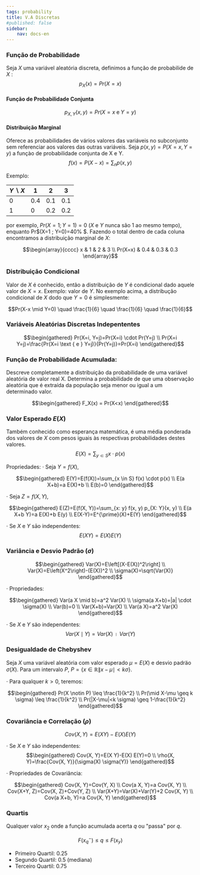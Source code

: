 ```yaml
---
tags: probability
title: V.A Discretas
#published: false
sidebar:
    nav: docs-en
---
```


### Função de Probabilidade
Seja $X$ uma variável aleatória discreta, definimos a funçăo de probabilide de $X$ :
$$p_X(x) = Pr(X=x)$$

#### Função de Probabilidade Conjunta

$$p_{X, Y}(x, y) = Pr(X=x \; \mathrm{e} \; Y=y)$$

#### Distribuição Marginal
Oferece as probabilidades de vários valores das variáveis no subconjunto sem referenciar aos valores das outras variáveis.
Seja $p(x, y)=P(X=x, Y=y)$ a funçào de probabilidade conjunta de $\mathrm{X}$ e $\mathrm{Y}$.
$$f(x)=P(X-x)=\sum_n p(x, y)$$

Exemplo:

| $Y \backslash X$ | 1 | 2 | 3 |
| --- | --- | --- | --- |
| 0 | 0.4 | 0.1 | 0.1 |
| 1 | 0 | 0.2 | 0.2 |

por exemplo, $Pr(X=1 ; Y=1)=0$ ($X$ e $Y$ nunca são 1 ao mesmo tempo), enquanto Pr$(X=1 ; Y=0)=40\% $. Fazendo o total dentro de cada coluna encontramos a distribuição marginal de $X$:

$$\begin{array}{cccc}
x & 1 & 2 & 3 \\
Pr(X=x) & 0.4 & 0.3 & 0.3
\end{array}$$

###  Distribuição Condicional
Valor de $X$ é conhecido, então a distribuição de $Y$ é condicional dado aquele valor de $X=x$. Exemplo: valor de $Y$. No exemplo acima, a distribução condicional de $X$ dodo que $Y=0$ é simplesmente:

$$Pr(X-x \mid Y=0) \quad \frac{1}{6} \quad \frac{1}{6} \quad \frac{1}{6}$$

### Variáveis Aleatórias Discretas Indepententes

$$\begin{gathered}
Pr(X=i, Y=j)=Pr(X=i) \cdot Pr(Y=j) \\
Pr(X=i Y=j)=\frac{Pr(X=i \text { e } Y=j)}{Pr(Y=j)}=Pr(X=i)
\end{gathered}$$

### Função de Probabilidade Acumulada:

Descreve completamente a distribuição da probabilidade de uma variável aleatória de valor real X. Determina a probabilidade de que uma observação aleatória que é extraída da população seja menor ou igual a um determinado valor. 

$$\begin{gathered}
F_X(x) = Pr(X<x)
\end{gathered}$$

### Valor Esperado $E(X)$
Também conhecido como esperança matemática, é uma média ponderada dos valores de $X$ com pesos iguais às respectivas probabilidades destes valores.
$$E(X)=\sum_{y \subset S} x \cdot p(x)$$

Propriedades:
$\cdot$ Seja $Y=f(X)$,

$$\begin{gathered}
E(Y)=E(f(X))=\sum_{x \in S} f(x) \cdot p(x) \\
E(a X+b)=a E(X)+b \\
E(b)=0
\end{gathered}$$

$\cdot$  Seja $Z=f(X, Y)$,

$$\begin{gathered}
E(Z)=E(f(X, Y))=\sum_{x: y} f(x, y) p_{X: Y}(x, y) \\
E(a X+b Y)=a E(X)+b E(y) \\
E(X-Y)=E^{\prime}(X)+E(Y)
\end{gathered}$$

$\cdot$ Se $X$ e $Y$ sāo independentes:
$$E(X Y)=E(X) E(Y)$$

### Variância e Desvio Padrão $(\sigma)$

$$\begin{gathered}
Var(X)=E\left[(X-E(X))^2\right] \\
Var(X)=E\left(X^2\right)-(E(X))^2 \\
\sigma(X)=\sqrt{Var(X)}
\end{gathered}$$

$\cdot$ Propriedades:

$$\begin{gathered}
Var(a X \mid b)=a^2 Var(X) \\
\sigma(a X+b)=|a| \cdot \sigma(X) \\
Var(b)=0 \\
Var(X+b)=Var(X) \\
Var(a X)=a^2 Var(X)
\end{gathered}$$

$\cdot$  Se $X$ e $Y$ säo independentes:
$$Var(X \mid Y)=Var(X) \text { । } Var(Y)$$

### Desigualdade de Chebyshev

Seja $X$ uma variável aleatória com valor esperado $\mu=E(X)$ e desvio padräo $\sigma(X)$.
Para um intervalo $P$, $P=\{x \in \mathbb{R} \| x-\mu \mid<k \sigma\}$.

$\cdot$ Para qualquer $k>0$, teremos:

$$\begin{gathered}
Pr(X \notin P) \leq \frac{1}{k^2} \\
Pr(\mid X-\mu \geq k \sigma) \leq \frac{1}{k^2} \\
Pr(|X-\mu|<k \sigma) \geq 1-\frac{1}{k^2}
\end{gathered}$$

### Covariância e Correlação $(\rho)$
$$Cov(X, Y)=E(X Y)-E(X) E(Y)$$

$\cdot$ Se $X$ e $Y$ são independentes:
$$\begin{gathered}
Cov(X, Y)=E(X Y)-E(X) E(Y)=0 \\
\rho(X, Y)=\frac{Cov(X, Y)}{\sigma(X) \sigma(Y)}
\end{gathered}$$

$\cdot$ Propriedades de Covariância:

$$\begin{gathered}
Cov(X, Y)=Cov(Y, X) \\
Cov(a X, Y)=a Cov(X, Y) \\
Cov(X+Y, Z)=Cov(X, Z)+Cov(Y, Z) \\
Var(X+Y)=Var(X)+Var(Y)+2 Cov(X, Y) \\
Cov(a X+b, Y)=a Cov(X, Y)
\end{gathered}$$

### Quartis

Qualquer valor $x_2$ onde a função acumulada acerta $q$ ou "passa" por $q$.

$$F\left(x_q^{-}\right) \leq q \leq F\left(x_y\right)$$

- Primeiro Quartil: 0.25
- Segundo Quartil: 0.5 (mediana)
- Terceiro Quartil: 0.75
